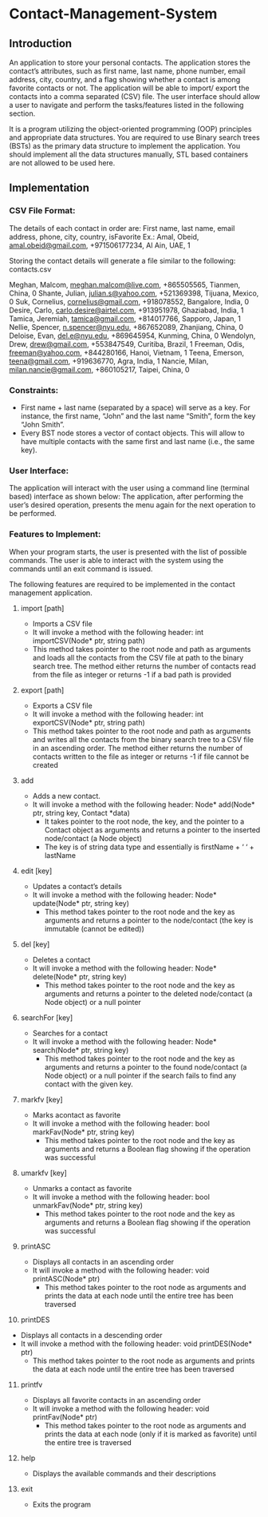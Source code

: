 # Contact-Management-System

## Introduction

An application to store your personal contacts. The application stores the contact’s attributes, such as first name, last name, phone number, email address, city, country, and a flag showing whether a contact is among favorite contacts or not. The application will be able to import/ export the contacts into a comma separated (CSV) file. The user interface should allow a user to navigate and perform the tasks/features listed in the following section.

It is a program utilizing the object-oriented programming (OOP) principles and appropriate data structures. You are required to use Binary search trees (BSTs) as the primary data structure to implement the application. You should implement all the data structures manually, STL based containers are not allowed to be used here.
           
## Implementation

### CSV File Format:
The details of each contact in order are:
First name, last name, email address, phone, city, country, isFavorite
Ex.: Amal, Obeid, amal.obeid@gmail.com, +971506177234, Al Ain, UAE, 1 

Storing the contact details will generate a file similar to the following:
contacts.csv

Meghan, Malcom, meghan.malcom@live.com, +865505565, Tianmen, China, 0 
Shante, Julian, julian.s@yahoo.com, +521369398, Tijuana, Mexico, 0
Suk, Cornelius, cornelius@gmail.com, +918078552, Bangalore, India, 0 
Desire, Carlo, carlo.desire@airtel.com, +913951978, Ghaziabad, India, 1 
Tamica, Jeremiah, tamica@gmail.com, +814017766, Sapporo, Japan, 1
Nellie, Spencer, n.spencer@nyu.edu, +867652089, Zhanjiang, China, 0 
Deloise, Evan, del.e@nyu.edu, +869645954, Kunming, China, 0 
Wendolyn, Drew, drew@gmail.com, +553847549, Curitiba, Brazil, 1 
Freeman, Odis, freeman@yahoo.com, +844280166, Hanoi, Vietnam, 1 
Teena, Emerson, teena@gmail.com, +919636770, Agra, India, 1 
Nancie, Milan, milan.nancie@gmail.com, +860105217, Taipei, China, 0

### Constraints:
- First name + last name (separated by a space) will serve as a key. For instance, the first name, “John” and the last name “Smith”, form the key “John Smith”.
- Every BST node stores a vector of contact objects. This will allow to have multiple contacts with the same first and last name (i.e., the same key).

### User Interface:
The application will interact with the user using a command line (terminal based) interface as shown below:
The application, after performing the user’s desired operation, presents the menu again for the next operation to be performed.

### Features to Implement:

When your program starts, the user is presented with the list of possible commands. The user is able to interact with the system using the commands until an exit command is issued.

The following features are required to be implemented in the contact management application.
 
1. import [path]
    - Imports a CSV file
    - It will invoke a method with the following header:
        int importCSV(Node* ptr, string path)
    - This method takes pointer to the root node and path as arguments and loads all the contacts from the CSV file at path to the binary search tree. The method either returns the number of contacts read from the file as integer or returns -1 if a bad path is provided

2. export [path]
    - Exports a CSV file
    - It will invoke a method with the following header:
       int exportCSV(Node* ptr, string path)
    - This method takes pointer to the root node and path as arguments and writes all the contacts from the binary search tree to a CSV file in an ascending order. The method either returns the number of contacts written to the file as integer or returns -1 if file cannot be created
 
3. add
    - Adds a new contact.
    - It will invoke a method with the following header:
      Node* add(Node* ptr, string key, Contact *data)
      - It takes pointer to the root node, the key, and the pointer to a Contact object as arguments and returns a pointer to the inserted node/contact (a Node object)
      - The key is of string data type and essentially is firstName + ‘ ‘ + lastName
    
4. edit [key]
    - Updates a contact’s details
    - It will invoke a method with the following header:
       Node* update(Node* ptr, string key)
       - This method takes pointer to the root node and the key as arguments and returns a pointer to the node/contact (the key is immutable (cannot be edited))

5. del [key]
    - Deletes a contact
    - It will invoke a method with the following header:
      Node* delete(Node* ptr, string key)
      - This method takes pointer to the root node and the key as arguments and returns a pointer to the deleted node/contact (a Node object) or a null pointer

6. searchFor [key]
    - Searches for a contact
    - It will invoke a method with the following header:
       Node* search(Node* ptr, string key)
      - This method takes pointer to the root node and the key as arguments and returns a pointer to the found node/contact (a Node object) or a null pointer if the search fails to find any contact with the given key.

7. markfv [key]
    - Marks acontact as favorite
    - It will invoke a method with the following header:
      bool markFav(Node* ptr, string key)
      - This method takes pointer to the root node and the key as arguments and returns a Boolean flag showing if the operation was successful
 
8. umarkfv [key]
    - Unmarks a contact as favorite
    - It will invoke a method with the following header:
      bool unmarkFav(Node* ptr, string key)
      - This method takes pointer to the root node and the key as arguments and returns a Boolean flag showing if the operation was successful
      
9. printASC
    - Displays all contacts in an ascending order
    - It will invoke a method with the following header:
      void printASC(Node* ptr)
       - This method takes pointer to the root node as arguments and prints the data at each node until the entire tree has been traversed
       
10. printDES
  - Displays all contacts in a descending order
  - It will invoke a method with the following header:
    void printDES(Node* ptr)
    - This method takes pointer to the root node as arguments and prints the data at each node until the entire tree has been traversed
  
11. printfv
    - Displays all favorite contacts in an ascending order 
    - It will invoke a method with the following header:
      void printFav(Node* ptr)
      - This method takes pointer to the root node as arguments and prints the data at each node (only if it is marked as favorite) until the entire tree is traversed
      
12. help
    - Displays the available commands and their descriptions

13. exit
    - Exits the program
